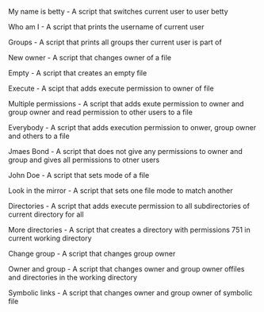 My name is betty - A script that switches current user to user betty

Who am I - A script that prints the username of current user

Groups - A script that prints all groups ther current user is part of

New owner - A script that changes owner of a file

Empty - A script that creates an empty file

Execute - A scipt that adds execute permission to owner of file

Multiple permissions - A script that adds exute permission to owner and group owner and read permission to other users to a file

Everybody - A script that adds execution permission to onwer, group owner and others to a file


Jmaes Bond - A script that does not give any permissions to owner and group and gives all permissions to otner users

John Doe - A script that sets mode of a file

Look in the mirror - A script that sets one file mode to match another

Directories - A script that adds execute permission to all subdirectories of current directory for all

More directories - A script that creates a directory with permissions 751 in current working directory

Change group - A script that changes group owner


Owner and group - A script that changes owner and group owner offiles and directories in the working directory

Symbolic links - A script that changes owner and group owner of symbolic file
